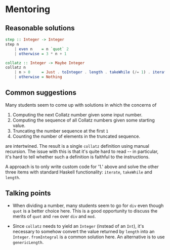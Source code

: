 # Mentoring

## Reasonable solutions

```haskell
step :: Integer -> Integer
step n
    | even n    = n `quot` 2
    | otherwise = 3 * n + 1

collatz :: Integer -> Maybe Integer
collatz n
    | n > 0     = Just . toInteger . length . takeWhile (/= 1) . iterate step $ n
    | otherwise = Nothing
```

## Common suggestions
Many students seem to come up with solutions in which the concerns of

1. Computing the next Collatz number given some input number.
2. Computing the sequence of all Collatz numbers given some starting value.
3. Truncating the number sequence at the first `1`
4. Counting the number of elements in the truncated sequence.

are intertwined. The result is a single `collatz` definition using manual
recursion. The issue with this is that it's quite hard to read -- in particular,
it's hard to tell whether such a definition is faithful to the instructions.

A approach is to only write custom code for '1.' above and solve the other
three items with standard Haskell functionality: `iterate`, `takeWhile` and
`length`.

## Talking points
- When dividing a number, many students seem to go for `div` even though `quot`
is a better choice here. This is a good opportunity to discuss the merits of
`quot` and `rem` over `div` and `mod`.

- Since `collatz` needs to yield an `Integer` (instead of an `Int`), it's
necessary to somehow convert the value returned by `length` into an `Integer`.
`fromIntegral` is a common solution here. An alternative is to use
`genericLength`.

